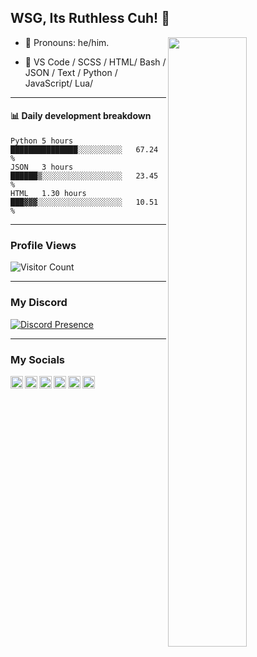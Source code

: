 ## WSG, Its Ruthless Cuh! :wave:

<img align="right" width="50%" src="https://github.com/DaRuthlessPWR/stats/blob/master/generated/overview.svg">

-   :man: Pronouns: he/him.

-   :pencil: VS Code / SCSS / HTML/ Bash / JSON / Text / Python / JavaScript/ Lua/ 

---


#### :bar_chart: Daily development breakdown

<!--START_SECTION:waka-->
```text
Python 5 hours         ███████████████░░░░░░░░░░   67.24 % 
JSON   3 hours         ██████▒░░░░░░░░░░░░░░░░░░   23.45 % 
HTML   1.30 hours      ███▓▓▓░░░░░░░░░░░░░░░░░░░   10.51 % 
```
<!--END_SECTION:waka-->
---

### Profile Views

![Visitor Count](https://profile-counter.glitch.me/2ruthless/count.svg)

---

### My Discord 

[![Discord Presence](https://lanyard.cnrad.dev/api/1052344871836454952)](https://discord.com/users/1052344871836454952)

---

### My Socials
<a href="https://discord.com/users/1052344871836454952">
  <img align="left" alt="Discord" width="20px" src="https://simpleicons.org/icons/discord.svg" />
</a>
<a href="https://www.twitch.tv/dapwr">
  <img align="left" alt="Twitch" width="20px" src="https://simpleicons.org/icons/twitch.svg" />
</a>
<a href="https://www.roblox.com/users/3608689005/profile">
  <img align="left" alt="Roblox" width="20px" src="https://simpleicons.org/icons/roblox.svg" />
</a>
<a href="https://twitter.com/DaRuthlessPWR">
  <img align="left" alt="Spotify" width="20px" src="https://simpleicons.org/icons/twitter.svg" />
  </a>
<a href="https://replit.com/@RealDeathDemon">
  <img align="left" alt="Spotify" width="20px" src="https://simpleicons.org/icons/replit.svg" />
<a href="https://instagram.com/2.ruthlesspwr">
  <img align="left" alt = "Instagram" width="20px" src="https://simpleicons.org/icons/instagram.svg" />
